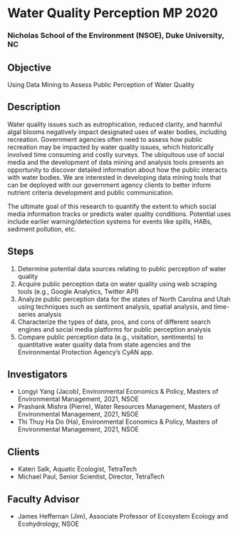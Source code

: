 # Water Quality Perception MP 2020
### Nicholas School of the Environment (NSOE), Duke University, NC

## Objective

Using Data Mining to Assess Public Perception of Water Quality 

## Description

Water quality issues such as eutrophication, reduced clarity, and harmful algal blooms negatively impact designated uses of water bodies, including recreation. Government agencies often need to assess how public recreation may be impacted by water quality issues, which historically involved time consuming and costly surveys. The ubiquitous use of social media and the development of data mining and analysis tools presents an opportunity to discover detailed information about how the public interacts with water bodies. We are interested in developing data mining tools that can be deployed with our government agency clients to better inform nutrient criteria development and public communication. 

The ultimate goal of this research to quantify the extent to which social media information tracks or predicts water quality conditions. Potential uses include earlier warning/detection systems for events like spills, HABs, sediment pollution, etc.  

## Steps

1. Determine potential data sources relating to public perception of water quality  
2. Acquire public perception data on water quality using web scraping tools (e.g., Google Analytics, Twitter API)  
3. Analyze public perception data for the states of North Carolina and Utah using techniques such as sentiment analysis, spatial analysis, and time-series analysis  
4. Characterize the types of data, pros, and cons of different search engines and social media platforms for public perception analysis  
5. Compare public perception data (e.g., visitation, sentiments) to quantitative water quality data from state agencies and the Environmental Protection Agency’s CyAN app. 

## Investigators

* Longyi Yang (Jacob), Environmental Economics & Policy, Masters of Environmental Management, 2021, NSOE
* Prashank Mishra (Pierre), Water Resources Management, Masters of Environmental Management, 2021, NSOE
* Thi Thuy Ha Do (Ha), Environmental Economics & Policy, Masters of Environmental Management, 2021, NSOE

## Clients

* Kateri Salk, Aquatic Ecologist, TetraTech
* Michael Paul, Senior Scientist, Director, TetraTech

## Faculty Advisor

* James Heffernan (Jim), Associate Professor of Ecosystem Ecology and Ecohydrology, NSOE
